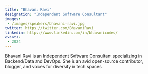 ```yaml
---
title: "Bhavani Ravi"
designation: "Independent Software Consultant"
images:
 - /images/speakers/bhavani-ravi.jpg
twitter: https://twitter.com/BhavaniRavi_
linkedin: https://www.linkedin.com/in/bhavanicodes/
events:
 - 2024
---
```


Bhavani Ravi is an Independent Software Consultant specializing in Backend/Data and DevOps. She is an avid open-source contributor, blogger, and voices for diversity in tech spaces